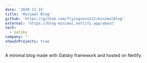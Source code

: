 ```yaml
---
date: '2020-11-15'
title: 'Minimal Blog'
github: 'https://github.com/flyingsonu122/minimalBlog'
external: 'https://blog-minimal.netlify.app/about'
tech:
  - Gatsby
company: ''
showInProjects: true
---
```


A minimal blog made with Gatsby framework and hosted on Netlify.
